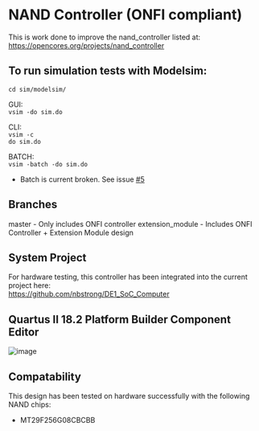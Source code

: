 # NAND Controller (ONFI compliant)

This is work done to improve the nand_controller listed at:
https://opencores.org/projects/nand_controller

## To run simulation tests with Modelsim:
`cd sim/modelsim/`  

GUI:  
`vsim -do sim.do`  

CLI:  
`vsim -c`  
`do sim.do`  

BATCH:  
`vsim -batch -do sim.do`  
* Batch is current broken. See issue [#5](https://github.com/nbstrong/nand_avalon/issues/5)

## Branches

master - Only includes ONFI controller
extension_module - Includes ONFI Controller + Extension Module design

## System Project
For hardware testing, this controller has been integrated into the current project here:  
https://github.com/nbstrong/DE1_SoC_Computer

## Quartus II 18.2 Platform Builder Component Editor
![image](https://user-images.githubusercontent.com/13934837/144723870-f4b7d36e-4f36-4077-a9e0-a76d7d994393.png)

## Compatability
This design has been tested on hardware successfully with the following NAND chips:  
* MT29F256G08CBCBB  
